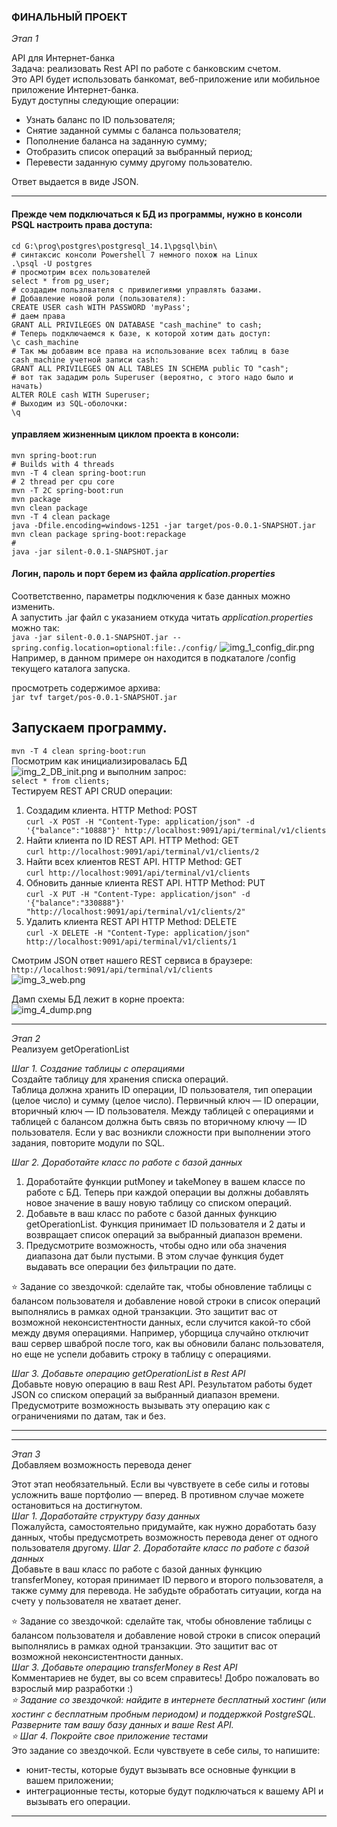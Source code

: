 ### ФИНАЛЬНЫЙ ПРОЕКТ
*Этап 1*

API для Интернет-банка  
Задача: реализовать Rest API по работе с банковским счетом.  
Это API будет использовать банкомат, веб-приложение или мобильное приложение Интернет-банка.  
Будут доступны следующие операции:
- Узнать баланс по ID пользователя;
- Снятие заданной суммы с баланса пользователя;
- Пополнение баланса на заданную сумму;
- Отобразить список операций за выбранный период;
- Перевести заданную сумму другому пользователю.

Ответ выдается в виде JSON.
___
#### Прежде чем подключаться к БД из программы, нужно в консоли PSQL настроить права доступа:
```
cd G:\prog\postgres\postgresql_14.1\pgsql\bin\
# синтаксис консоли Powershell 7 немного похож на Linux
.\psql -U postgres
# просмотрим всех пользователей
select * from pg_user;
# создадим пользлвателя с привилегиями управлять базами.
# Добавление новой роли (пользователя):
CREATE USER cash WITH PASSWORD 'myPass';
# даем права
GRANT ALL PRIVILEGES ON DATABASE "cash_machine" to cash;
# Теперь подключаемся к базе, к которой хотим дать доступ:
\c cash_machine
# Так мы добавим все права на использование всех таблиц в базе cash_machine учетной записи cash:
GRANT ALL PRIVILEGES ON ALL TABLES IN SCHEMA public TO "cash";
# вот так зададим роль Superuser (вероятно, с этого надо было и начать)
ALTER ROLE cash WITH Superuser;
# Выходим из SQL-оболочки:
\q
```
#### управляем жизненным циклом проекта в консоли:
```mvn spring-boot:run  
mvn spring-boot:run
# Builds with 4 threads
mvn -T 4 clean spring-boot:run
# 2 thread per cpu core
mvn -T 2C spring-boot:run
mvn package
mvn clean package
mvn -T 4 clean package
java -Dfile.encoding=windows-1251 -jar target/pos-0.0.1-SNAPSHOT.jar
mvn clean package spring-boot:repackage
# 
java -jar silent-0.0.1-SNAPSHOT.jar
```
#### Логин, пароль и порт берем из файла *application.properties*  
Соответственно, параметры подключения к базе данных можно изменить.  
А запустить .jar файл с указанием откуда читать *application.properties* можно так:  
```java -jar silent-0.0.1-SNAPSHOT.jar --spring.config.location=optional:file:./config/```
![img_1_config_dir.png](img_1_config_dir.png)  
Например, в данном примере он находится в подкаталоге /config текущего каталога запуска.

просмотреть содержимое архива:  
```jar tvf target/pos-0.0.1-SNAPSHOT.jar```  

Запускаем программу.
---
``` mvn -T 4 clean spring-boot:run ```  
Посмотрим как инициализировалась БД  
![img_2_DB_init.png](img_2_DB_init.png)
и выполним запрос:  
```select * from clients;```  
Тестируем REST API CRUD операции:
1. Создадим клиента. HTTP Method: POST  
```curl -X POST -H "Content-Type: application/json" -d '{"balance":"10888"}' http://localhost:9091/api/terminal/v1/clients```  
2. Найти клиента по ID REST API. HTTP Method: GET  
```curl http://localhost:9091/api/terminal/v1/clients/2```  
3. Найти всех клиентов REST API. HTTP Method: GET  
```curl http://localhost:9091/api/terminal/v1/clients```  
4. Обновить данные клиента REST API. HTTP Method: PUT  
```curl -X PUT -H "Content-Type: application/json" -d '{"balance":"330888"}' "http://localhost:9091/api/terminal/v1/clients/2"```  
5. Удалить клиента REST API HTTP Method: DELETE  
```curl -X DELETE -H "Content-Type: application/json" http://localhost:9091/api/terminal/v1/clients/1```  

Смотрим JSON ответ нашего REST сервиса в браузере:  
```http://localhost:9091/api/terminal/v1/clients```  
![img_3_web.png](img_3_web.png)

Дамп схемы БД лежит в корне проекта:  
![img_4_dump.png](img_4_dump.png)
___
*Этап 2*  
Реализуем getOperationList  

_Шаг 1. Создание таблицы с операциями_  
Создайте таблицу для хранения списка операций.  
Таблица должна хранить ID операции, ID пользователя, тип операции (целое число) и сумму (целое число).
Первичный ключ — ID операции, вторичный ключ — ID пользователя. Между таблицей с операциями и таблицей с балансом должна быть связь по вторичному ключу — ID пользователя.
Если у вас возникли сложности при выполнении этого задания, повторите модули по SQL.

_Шаг 2. Доработайте класс по работе с базой данных_  
1. Доработайте функции putMoney и takeMoney в вашем классе по работе с БД. Теперь при каждой операции вы должны добавлять новое значение в вашу новую таблицу со списком операций.
2. Добавьте в ваш класс по работе с базой данных функцию getOperationList. Функция принимает ID пользователя и 2 даты и возвращает список операций за выбранный диапазон времени.
3. Предусмотрите возможность, чтобы одно или оба значения диапазона дат были пустыми. В этом случае функция будет выдавать все операции без фильтрации по дате.

⭐ Задание со звездочкой: сделайте так, чтобы обновление таблицы с балансом пользователя и добавление новой строки в список операций выполнялись в рамках одной транзакции. Это защитит вас от возможной неконсистентности данных, если случится какой-то сбой между двумя операциями. Например, уборщица случайно отключит ваш сервер шваброй после того, как вы обновили баланс пользователя, но еще не успели добавить строку в таблицу с операциями.

_Шаг 3.  Добавьте операцию getOperationList в Rest API_  
Добавьте новую операцию в ваш Rest API. Результатом работы будет JSON со списком операций за выбранный диапазон времени. Предусмотрите возможность вызывать эту операцию как с ограничениями по датам, так и без.
___


___
*Этап 3*  
Добавляем возможность перевода денег  

Этот этап необязательный. Если вы чувствуете в себе силы и готовы усложнить ваше портфолио — вперед.
В противном случае можете остановиться на достигнутом.  
_Шаг 1. Доработайте структуру базу данных_  
Пожалуйста, самостоятельно придумайте, как нужно доработать базу данных, чтобы предусмотреть возможность перевода денег от одного пользователя другому.
_Шаг 2. Доработайте класс по работе с базой данных_  
Добавьте в ваш класс по работе с базой данных функцию transferMoney, которая принимает ID первого и второго пользователя, а также сумму для перевода. Не забудьте обработать ситуации, когда на счету у пользователя не хватает денег.  

⭐ Задание со звездочкой: сделайте так, чтобы обновление таблицы с балансом пользователя и добавление новой строки в список операций выполнялись в рамках одной транзакции. Это защитит вас от возможной неконсистентности данных.  
_Шаг 3. Добавьте операцию transferMoney в Rest API_  
Комментариев не будет, вы со всем справитесь! Добро пожаловать во взрослый мир разработки :)  
_⭐ Задание со звездочкой: найдите в интернете бесплатный хостинг (или хостинг с бесплатным  пробным периодом) и поддержкой PostgreSQL. Разверните там вашу базу данных и ваше Rest API._  
_⭐ Шаг 4. Покройте свое приложение тестами_  
Это задание со звездочкой. Если чувствуете в себе силы, то напишите:  
- юнит-тесты, которые будут вызывать все основные функции в вашем приложении;  
- интеграционные тесты, которые будут подключаться к вашему API и вызывать его операции.  
___
